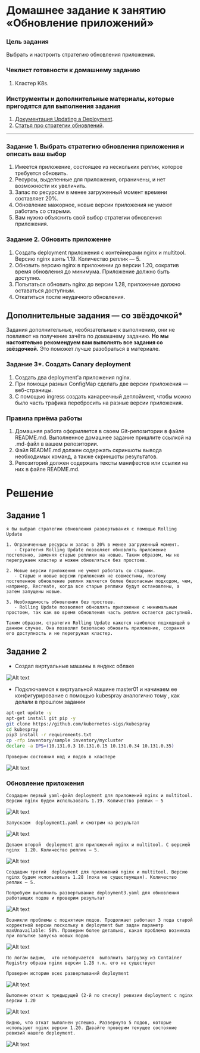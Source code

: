 # Домашнее задание к занятию «Обновление приложений»

### Цель задания

Выбрать и настроить стратегию обновления приложения.

### Чеклист готовности к домашнему заданию

1. Кластер K8s.

### Инструменты и дополнительные материалы, которые пригодятся для выполнения задания

1. [Документация Updating a Deployment](https://kubernetes.io/docs/concepts/workloads/controllers/deployment/#updating-a-deployment).
2. [Статья про стратегии обновлений](https://habr.com/ru/companies/flant/articles/471620/).

-----

### Задание 1. Выбрать стратегию обновления приложения и описать ваш выбор

1. Имеется приложение, состоящее из нескольких реплик, которое требуется обновить.
2. Ресурсы, выделенные для приложения, ограничены, и нет возможности их увеличить.
3. Запас по ресурсам в менее загруженный момент времени составляет 20%.
4. Обновление мажорное, новые версии приложения не умеют работать со старыми.
5. Вам нужно объяснить свой выбор стратегии обновления приложения.

### Задание 2. Обновить приложение

1. Создать deployment приложения с контейнерами nginx и multitool. Версию nginx взять 1.19. Количество реплик — 5.
2. Обновить версию nginx в приложении до версии 1.20, сократив время обновления до минимума. Приложение должно быть доступно.
3. Попытаться обновить nginx до версии 1.28, приложение должно оставаться доступным.
4. Откатиться после неудачного обновления.

## Дополнительные задания — со звёздочкой*

Задания дополнительные, необязательные к выполнению, они не повлияют на получение зачёта по домашнему заданию. **Но мы настоятельно рекомендуем вам выполнять все задания со звёздочкой.** Это поможет лучше разобраться в материале.   

### Задание 3*. Создать Canary deployment

1. Создать два deployment'а приложения nginx.
2. При помощи разных ConfigMap сделать две версии приложения — веб-страницы.
3. С помощью ingress создать канареечный деплоймент, чтобы можно было часть трафика перебросить на разные версии приложения.

### Правила приёма работы

1. Домашняя работа оформляется в своем Git-репозитории в файле README.md. Выполненное домашнее задание пришлите ссылкой на .md-файл в вашем репозитории.
2. Файл README.md должен содержать скриншоты вывода необходимых команд, а также скриншоты результатов.
3. Репозиторий должен содержать тексты манифестов или ссылки на них в файле README.md.

# Решение


## Задание 1 

```
я бы выбрал стратегию обновления развертывания с помощью Rolling Update

1. Ограниченные ресурсы и запас в 20% в менее загруженный момент.
   - Стратегия Rolling Update позволяет обновлять приложение постепенно, заменяя старые реплики на новые. Таким образом, мы не перегружаем кластер и можем обновляться без простоев.

2. Новые версии приложения не умеют работать со старыми.
   - Старые и новые версии приложения не совместимы, поэтому постепенное обновление реплик является более безопасным подходом, чем, например, Recreate, когда все старые реплики будут остановлены, а затем запущены новые.

3. Необходимость обновления без простоев.
   - Rolling Update позволяет обновлять приложение с минимальным простоем, так как во время обновления часть реплик остается доступной.

Таким образом, стратегия Rolling Update кажется наиболее подходящей в данном случае. Она позволит безопасно обновить приложение, сохраняя его доступность и не перегружая кластер.
```


## Задание 2


* Создал виртуальные машины в яндекс облаке 

![Alt text](../../../../d:/Git/kube-homeworks/3.4/0.jpg)



* Подключаемся к виртуальной машине master01 и начинаем ее конфигурирование с помощью kubespray аналогично тому , как делали в прошлом задании 

```bash
apt-get update -y
apt-get install git pip -y
git clone https://github.com/kubernetes-sigs/kubespray
cd kubespray
pip3 install -r requirements.txt
cp -rfp inventory/sample inventory/mycluster
declare -a IPS=(10.131.0.3 10.131.0.15 10.131.0.34 10.131.0.35)
```



```Проверим состояния нод и подов в кластере```



![Alt text](../../../../d:/Git/kube-homeworks/3.4/Screenshot_1.jpg)


### Обновление приложения 

```Создадим первый yaml-файл deployment для приложений nginx и multitool. Версию nginx будем использовать 1.19. Количество реплик — 5```



![Alt text](../../../../d:/Git/kube-homeworks/3.4/2.jpg)



 ```Запускаем  deployment1.yaml и смотрим на результат```



![Alt text](../../../../d:/Git/kube-homeworks/3.4/3.jpg)



 ```Делаем второй  deployment для приложений nginx и multitool. С версией nginx  1.20. Количество реплик — 5.```



![Alt text](../../../../d:/Git/kube-homeworks/3.4/4.jpg)



 
 ```Создадим третий  deployment для приложений nginx и multitool. Версию nginx будем использовать 1.28 (пока не существующая). Количество реплик — 5.```

 ```Попробуем выполнить развертывание deployment3.yaml для обновления работающих подов и проверим результат```




![Alt text](../../../../d:/Git/kube-homeworks/3.4/5.jpg)





  ```Возникли проблемы с поднятием подов. Продолжает работает 3 пода старой корректной версии поскольку в deployment был задан параметр maxUnavailable: 50%. Проверим более детально, какая проблема возникла при попытке запуска новых подов```



![Alt text](../../../../d:/Git/kube-homeworks/3.4/6.jpg)



```По логам видим,  что неполучается  выполнить загрузку из Container Registry образа nginx версии 1.28 т.к. его не существует```


 ```Проверим историю всех развертываний deployment```



![Alt text](../../../../d:/Git/kube-homeworks/3.4/7.jpg)




```Выполним откат к предыдущей (2-й по списку) ревизии deployment с nginx версии 1.20 ```



![Alt text](../../../../d:/Git/kube-homeworks/3.4/8.jpg)




```Видно, что откат выполнен успешно. Развернуто 5 подов, которые используют nginx версии 1.20. Давайте проверим текущее состояние ревизий нашего deployment.```




![Alt text](../../../../d:/Git/kube-homeworks/3.4/9.jpg)

